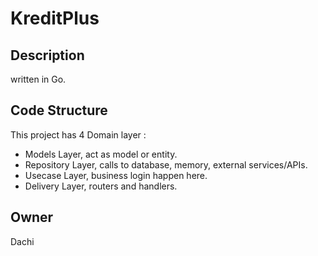 # KreditPlus

## Description
written in Go.

## Code Structure
This project has 4 Domain layer :

- Models Layer, act as model or entity.
- Repository Layer, calls to database, memory, external services/APIs.
- Usecase Layer, business login happen here.
- Delivery Layer, routers and handlers.

## Owner
Dachi